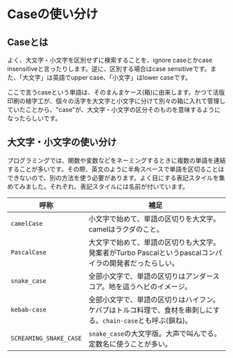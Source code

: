 # Caseの使い分け

## Caseとは

よく、大文字・小文字を区別せずに検索することを、ignore caseとかcase insensitiveと言ったりします。逆に、区別する場合はcase sensitiveです。また、「大文字」は英語でupper case、「小文字」はlower caseです。

ここで言うcaseという単語は、そのまんまケース(箱)に由来します。かつて活版印刷の植字工が、個々の活字を大文字と小文字に分けて別々の箱に入れて管理していたことから、"case"が、大文字・小文字の区分そのものを意味するようになったらしいです。

## 大文字・小文字の使い分け

プログラミングでは、関数や変数などをネーミングするときに複数の単語を連結することが多いです。その際、英文のように半角スペースで単語を区切ることはできないので、別の方法を使う必要があります。よく目にする表記スタイルを集めてみました。それぞれ、表記スタイルには名前が付いています。

| 呼称             | 補足 |
| ---------------- | ---- |
| `camelCase`      | 小文字で始めて、単語の区切りを大文字。camelはラクダのこと。 |
| `PascalCase`     | 大文字で始めて、単語の区切りも大文字。発案者がTurbo Pascalというpascalコンパイラの開発者だったらしい。 |
| `snake_case`     | 全部小文字で、単語の区切りはアンダースコア。地を這うヘビのイメージ。 |
| `kebab-case`     | 全部小文字で、単語の区切りはハイフン。ケバブはトルコ料理で、食材を串刺しにする。`chain-case`とも呼ぶ(鎖ね)。 |
| `SCREAMING_SNAKE_CASE` | `snake_case`の大文字版。大声で叫んでる。定数名に使うことが多い。 |

